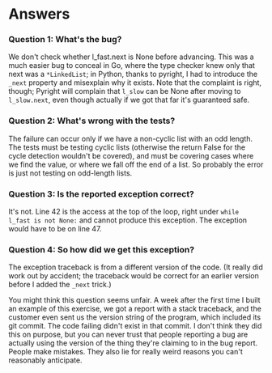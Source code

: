 # Answers

### Question 1: What's the bug?

We don't check whether l_fast.next is None before advancing.
This was a much easier bug to conceal in Go, where the type checker
knew only that next was a `*LinkedList`; in Python, thanks to
pyright, I had to introduce the `_next` property and misexplain
why it exists. Note that the complaint is right, though; Pyright
will complain that `l_slow` can be None after moving to `l_slow.next`,
even though actually if we got that far it's guaranteed safe.

### Question 2: What's wrong with the tests?

The failure can occur only if we have a non-cyclic list with an
odd length. The tests must be testing cyclic lists (otherwise the
return False for the cycle detection wouldn't be covered), and must
be covering cases where we find the value, or where we fall off
the end of a list. So probably the error is just not testing on
odd-length lists.

### Question 3: Is the reported exception correct?

It's not. Line 42 is the access at the top of the loop, right under
`while l_fast is not None:` and cannot produce this exception. The
exception would have to be on line 47.

### Question 4: So how did we get this exception?

The exception traceback is from a different version of the code. (It
really did work out by accident; the traceback would be correct for
an earlier version before I added the `_next` trick.)

You might think this question seems unfair. A week after the first
time I built an example of this exercise, we got a report with a
stack traceback, and the customer even sent us the version string
of the program, which included its git commit. The code failing didn't
exist in that commit. I don't think they did this on purpose, but
you can never trust that people reporting a bug are actually using
the version of the thing they're claiming to in the bug report. People
make mistakes. They also lie for really weird reasons you can't
reasonably anticipate.
